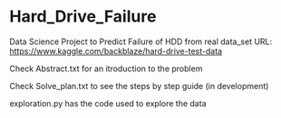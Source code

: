 # Hard_Drive_Failure

Data Science Project to Predict Failure of HDD from real data_set
URL: https://www.kaggle.com/backblaze/hard-drive-test-data

Check Abstract.txt for an itroduction to the problem

Check Solve_plan.txt to see the steps by step guide (in development)

exploration.py has the code used to explore the data 

